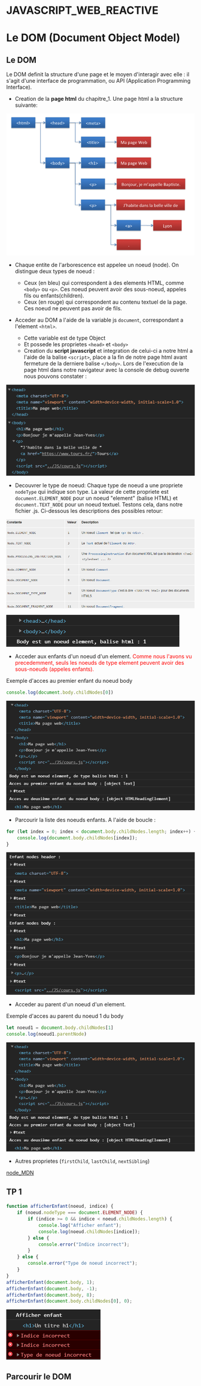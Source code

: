 # JAVASCRIPT_WEB_REACTIVE

# Le DOM (Document Object Model)

## Le DOM
Le DOM definit la structure d'une page et le moyen d'interagir avec elle : il s'agit d'une interface de programmation, ou API (Application Programming Interface).

* Creation de la **page html** du chapitre_1. Une page html a la structure suivante:

![dom_html](./resources/com_html.bmp)

* Chaque entite de l'arborescence est appelee un noeud (node). On distingue deux types de noeud :
    * Ceux (en bleu) qui correspondent à des elements HTML, comme `<body>` ou `<p>`. Ces noeud peuvent avoir des sous-noeud, appeles fils ou enfants(children).
    * Ceux (en rouge) qui correspondent au contenu textuel de la page. Ces noeud ne peuvent pas avoir de fils.


* Acceder au DOM a l'aide de la variable js `document`, correspondant a l'element `<html>`. 
    * Cette variable est de type Object
    * Et possede les  proprietes `<head>` et `<body>`
    * Creation du **script javascript** et integration de celui-ci a notre html a l'aide de la balise `<script>`, place a la fin de notre page html avant fermeture de la derniere balise `</body>`.
    Lors de l'execution de la page html dans notre navigateur avec la console de debug ouverte nous pouvons constater :

![console_debug](./resources/script.bmp)

* Decouvrer le type de noeud: Chaque type de noeud a une propriete `nodeType` qui indique son type. La valeur de cette propriete est `document.ELEMENT_NODE` pour un noeud "element" (balise HTML) et `document.TEXT_NODE` pour un noeud textuel. Testons cela, dans notre fichier .js. Ci-dessous les descriptions des possibles retour:

![node_type](./resources/node_type.bmp)

![result_node_type](./resources/result_1.bmp)

* Acceder aux enfants d'un noeud d'un element.
<span style="color:red">Comme nous l'avons vu precedemment, seuls les noeuds de type element peuvent avoir des sous-noeuds (appeles enfants).</span>

Exemple d'acces au premier enfant du noeud body

```js
console.log(document.body.childNodes[0])
```
![children_node](./resources/chidren_node.bmp)

* Parcourir la liste des noeuds enfants. A l'aide de boucle :

```js
for (let index = 0; index < document.body.childNodes.length; index++) {
    console.log(document.body.childNodes[index]);
}
```

![nodes_childrens](./resources/nodes_childrens.bmp)

* Acceder au parent d'un noeud d'un element.

Exemple d'acces au parent du noeud 1 du body

```js
let noeud1 = document.body.childNodes[1]
console.log(noeud1.parentNode)

```
![children_node](./resources/chidren_node.bmp)

* Autres proprietes (`firstChild`, `lastChild`, `nextSibling`)

[node_MDN](https://developer.mozilla.org/fr/docs/Web/API/Node)

## TP 1

```js
function afficherEnfant(noeud, indice) {
    if (noeud.nodeType === document.ELEMENT_NODE) {
        if (indice >= 0 && indice < noeud.childNodes.length) {
            console.log("Afficher enfant");
            console.log(noeud.childNodes[indice]);
        } else {
            console.error("Indice incorrect");
        }
    } else {
        console.error("Type de noeud incorrect");
    }
}
afficherEnfant(document.body, 1);
afficherEnfant(document.body, -1);
afficherEnfant(document.body, 8);
afficherEnfant(document.body.childNodes[0], 0);
```
![tp1](./resources/tp1.bmp)

## Parcourir le DOM
